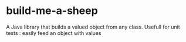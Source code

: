 # build-me-a-sheep
A Java library that builds a valued object from any class. Usefull for unit tests : easily feed an object with values
